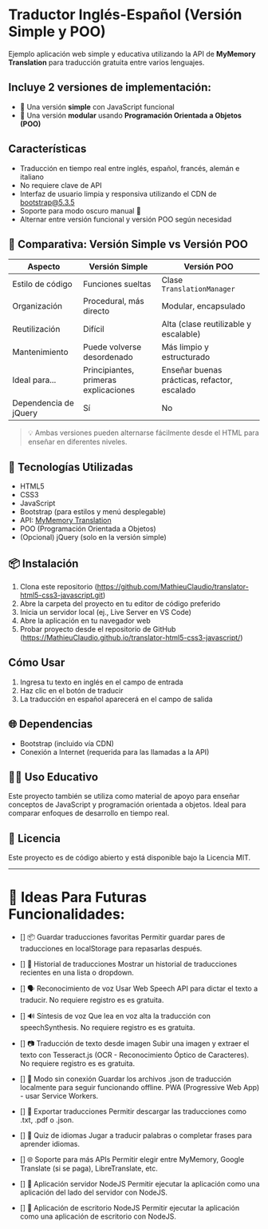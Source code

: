 # Traductor Inglés-Español (Versión Simple y POO)

Ejemplo aplicación web simple y educativa utilizando la API de **MyMemory Translation** para traducción gratuita entre varios lenguajes.

## Incluye **2 versiones** de implementación:
- 🧩 Una versión **simple** con JavaScript funcional
- 🧠 Una versión **modular** usando **Programación Orientada a Objetos (POO)**

## Características
- Traducción en tiempo real entre inglés, español, francés, alemán e italiano
- No requiere clave de API
- Interfaz de usuario limpia y responsiva utilizando el CDN de bootstrap@5.3.5
- Soporte para modo oscuro manual 🌙
- Alternar entre versión funcional y versión POO según necesidad

## 🚀 Comparativa: Versión Simple vs Versión POO
| Aspecto                  | Versión Simple                        | Versión POO                                   |
|--------------------------|---------------------------------------|-----------------------------------------------|
| Estilo de código         | Funciones sueltas                     | Clase `TranslationManager`                    |
| Organización             | Procedural, más directo               | Modular, encapsulado                          |
| Reutilización            | Difícil                               | Alta (clase reutilizable y escalable)         |
| Mantenimiento            | Puede volverse desordenado            | Más limpio y estructurado                     |
| Ideal para...            | Principiantes, primeras explicaciones | Enseñar buenas prácticas, refactor, escalado  |
| Dependencia de jQuery    | Sí                                    | No                                            |

> 💡 Ambas versiones pueden alternarse fácilmente desde el HTML para enseñar en diferentes niveles.


## 🧪 Tecnologías Utilizadas
- HTML5
- CSS3
- JavaScript
- Bootstrap (para estilos y menú desplegable)
- API: [MyMemory Translation](https://mymemory.translated.net/doc/)
- POO (Programación Orientada a Objetos)
- (Opcional) jQuery (solo en la versión simple)

## 📦 Instalación
1. Clona este repositorio (https://github.com/MathieuClaudio/translator-html5-css3-javascript.git)
2. Abre la carpeta del proyecto en tu editor de código preferido
3. Inicia un servidor local (ej., Live Server en VS Code)
4. Abre la aplicación en tu navegador web
5. Probar proyecto desde el repositorio de GitHub (https://MathieuClaudio.github.io/translator-html5-css3-javascript/)

## Cómo Usar
1. Ingresa tu texto en inglés en el campo de entrada
2. Haz clic en el botón de traducir
3. La traducción en español aparecerá en el campo de salida

## 🌐 Dependencias
- Bootstrap (incluido vía CDN)
- Conexión a Internet (requerida para las llamadas a la API)

## 🧑‍🏫 Uso Educativo
Este proyecto también se utiliza como material de apoyo para enseñar conceptos de JavaScript y programación orientada a objetos. Ideal para comparar enfoques de desarrollo en tiempo real.

## 📝 Licencia
Este proyecto es de código abierto y está disponible bajo la Licencia MIT.

-------------------------------------------------------------------------------------------------------------------------

# 🚀 Ideas Para Futuras Funcionalidades:

- [] 📦 Guardar traducciones favoritas
Permitir guardar pares de traducciones en localStorage para repasarlas después.

- [] 🔄 Historial de traducciones
Mostrar un historial de traducciones recientes en una lista o dropdown.

- [] 🗣️ Reconocimiento de voz
Usar Web Speech API para dictar el texto a traducir. No requiere registro es es gratuita.

- [] 🔊 Síntesis de voz
Que lea en voz alta la traducción con speechSynthesis. No requiere registro es es gratuita.

- [] 📷 Traducción de texto desde imagen
Subir una imagen y extraer el texto con Tesseract.js (OCR - Reconocimiento Óptico de Caracteres). No requiere registro es es gratuita.

- [] 📁 Modo sin conexión
Guardar los archivos .json de traducción localmente para seguir funcionando offline. PWA (Progressive Web App) - usar Service Workers.

- [] 💾 Exportar traducciones
Permitir descargar las traducciones como .txt, .pdf o .json.

- [] 🧪 Quiz de idiomas
Jugar a traducir palabras o completar frases para aprender idiomas.

- [] 🌐 Soporte para más APIs
Permitir elegir entre MyMemory, Google Translate (si se paga), LibreTranslate, etc.

- [] 📱 Aplicación servidor NodeJS
Permitir ejecutar la aplicación como una aplicación del lado del servidor con NodeJS.

- [] 📱 Aplicación de escritorio NodeJS
Permitir ejecutar la aplicación como una aplicación de escritorio con NodeJS.
